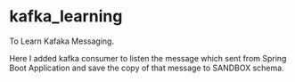 # kafka_learning
To Learn Kafaka Messaging.

Here I added kafka consumer to listen the message which sent from Spring Boot Application and save the copy of that message to SANDBOX schema.
